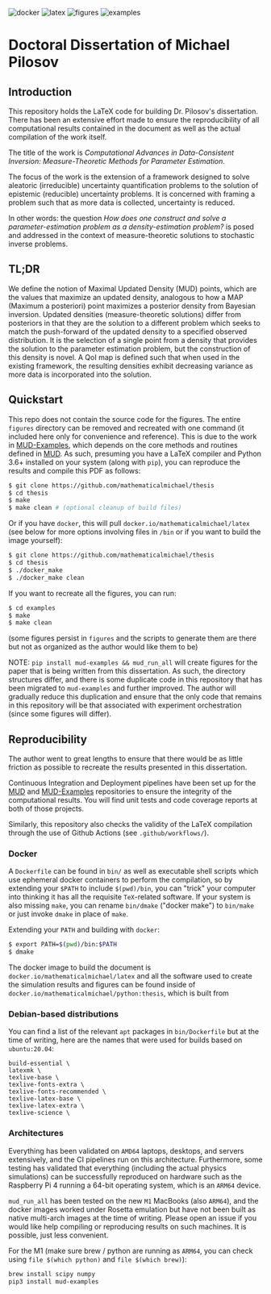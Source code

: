 ![docker](https://github.com/mathematicalmichael/thesis/actions/workflows/docker.yml/badge.svg)
![latex](https://github.com/mathematicalmichael/thesis/actions/workflows/main.yml/badge.svg)
![figures](https://github.com/mathematicalmichael/thesis/actions/workflows/figures.yml/badge.svg)
![examples](https://github.com/mathematicalmichael/thesis/actions/workflows/examples.yml/badge.svg)


# Doctoral Dissertation of Michael Pilosov


## Introduction
This repository holds the LaTeX code for building Dr. Pilosov's dissertation.
There has been an extensive effort made to ensure the reproducibility of all computational results contained in the document as well as the actual compilation of the work itself.

The title of the work is _Computational Advances in Data-Consistent Inversion: Measure-Theoretic Methods for Parameter Estimation_.

The focus of the work is the extension of a framework designed to solve aleatoric (irreducible) uncertainty quantification problems to the solution of epistemic (reducible) uncertainty problems.
It is concerned with framing a problem such that as more data is collected, uncertainty is reduced.

In other words: the question _How does one construct and solve a parameter-estimation problem as a density-estimation problem?_ is posed and addressed in the context of measure-theoretic solutions to stochastic inverse problems.


## TL;DR
We define the notion of Maximal Updated Density (MUD) points, which are the values that maximize an updated density, analogous to how a MAP (Maximum a posteriori) point maximizes a posterior density from Bayesian inversion.
Updated densities (measure-theoretic solutions) differ from posteriors in that they are the solution to a different problem which seeks to match the push-forward of the updated density to a specified observed distribution.
It is the selection of a single point from a density that provides the solution to the parameter estimation problem, but the construction of this density is novel.
A QoI map is defined such that when used in the existing framework, the resulting densities exhibit decreasing variance as more data is incorporated into the solution.


## Quickstart
This repo does not contain the source code for the figures. The entire `figures` directory can be removed and recreated with one command (it included here only for convenience and reference).
This is due to the work in [MUD-Examples](https://github.com/mathematicalmichael/mud-examples.git), which depends on the core methods and routines defined in [MUD](https://github.com/mathematicalmichael/mud.git).
As such, presuming you have a LaTeX compiler and Python 3.6+ installed on your system (along with `pip`), you can reproduce the results and compile this PDF as follows:

```sh
$ git clone https://github.com/mathematicalmichael/thesis
$ cd thesis
$ make
$ make clean # (optional cleanup of build files)
```

Or if you have `docker`, this will pull `docker.io/mathematicalmichael/latex` (see below for more options involving files in `/bin` or if you want to build the image yourself):

```sh
$ git clone https://github.com/mathematicalmichael/thesis
$ cd thesis
$ ./docker_make
$ ./docker_make clean
```

If you want to recreate all the figures, you can run:

```sh
$ cd examples
$ make
$ make clean
```

(some figures persist in `figures` and the scripts to generate them are there but not as organized as the author would like them to be)

NOTE: `pip install mud-examples && mud_run_all` will create figures for the paper that is being written from this dissertation. As such, the directory structures differ, and there is some duplicate code in this repository that has been migrated to `mud-examples` and further improved. The author will gradually reduce this duplication and ensure that the only code that remains in this repository will be that associated with experiment orchestration (since some figures will differ).


## Reproducibility
The author went to great lengths to ensure that there would be as little friction as possible to recreate the results presented in this dissertation.

Continuous Integration and Deployment pipelines have been set up for the [MUD](https://github.com/mathematicalmichael/mud.git) and [MUD-Examples](https://github.com/mathematicalmichael/mud-examples.git) repositories to ensure the integrity of the computational results.
You will find unit tests and code coverage reports at both of those projects.

Similarly, this repository also checks the validity of the LaTeX compilation through the use of Github Actions (see `.github/workflows/`).


### Docker
A `Dockerfile` can be found in `bin/` as well as executable shell scripts which use ephemeral docker containers to perform the compilation, so by extending your `$PATH` to include `$(pwd)/bin`, you can "trick" your computer into thinking it has all the requisite `TeX`-related software.
If your system is also missing `make`, you can rename `bin/dmake` ("docker make") to `bin/make` or just invoke `dmake` in place of `make`.

Extending your `PATH` and building with `docker`:
```sh
$ export PATH=$(pwd)/bin:$PATH
$ dmake
```

The docker image to build the document is 
`docker.io/mathematicalmichael/latex`
and all the software used to create the simulation results and figures can be found inside of
`docker.io/mathematicalmichael/python:thesis`, which is built from 


### Debian-based distributions
You can find a list of the relevant `apt` packages in `bin/Dockerfile` but at the time of writing, here are the names that were used for builds based on `ubuntu:20.04`:

```
build-essential \
latexmk \
texlive-base \
texlive-fonts-extra \ 
texlive-fonts-recommended \
texlive-latex-base \
texlive-latex-extra \
texlive-science \
```


### Architectures
Everything has been validated on `AMD64` laptops, desktops, and servers extensively, and the CI pipelines run on this architecture.
Furthermore, some testing has validated that everything (including the actual physics simulations) can be successfully reproduced on hardware such as the Raspberry Pi 4 running a 64-bit operating system, which is an `ARM64` device.

`mud_run_all` has been tested on the new `M1` MacBooks (also `ARM64`), and the docker images worked under Rosetta emulation but have not been built as native multi-arch images at the time of writing.
Please open an issue if you would like help compiling or reproducing results on such machines. It is possible, just less convenient.


For the M1 (make sure brew / python are running as `ARM64`, you can check using `file $(which python)` and `file $(which brew)`):

```sh
brew install scipy numpy
pip3 install mud-examples
```

